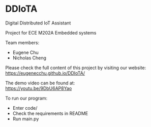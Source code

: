 # DDIoTA
Digital Distributed IoT Assistant

Project for ECE M202A Embedded systems

Team members:
- Eugene Chu
- Nicholas Cheng

Please check the full content of this project by visiting our website:  
https://eugenecchu.github.io/DDIoTA/

The demo video can be found at:   
https://youtu.be/9DbU6AP8Yao

To run our program:
- Enter code/
- Check the requirements in README
- Run main.py
